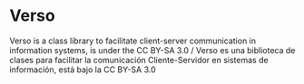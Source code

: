 Verso
=====

Verso is a class library to facilitate client-server communication in information systems, is under the CC BY-SA 3.0 / Verso es una biblioteca de clases para facilitar la comunicación Cliente-Servidor en sistemas de información, está bajo la CC BY-SA 3.0